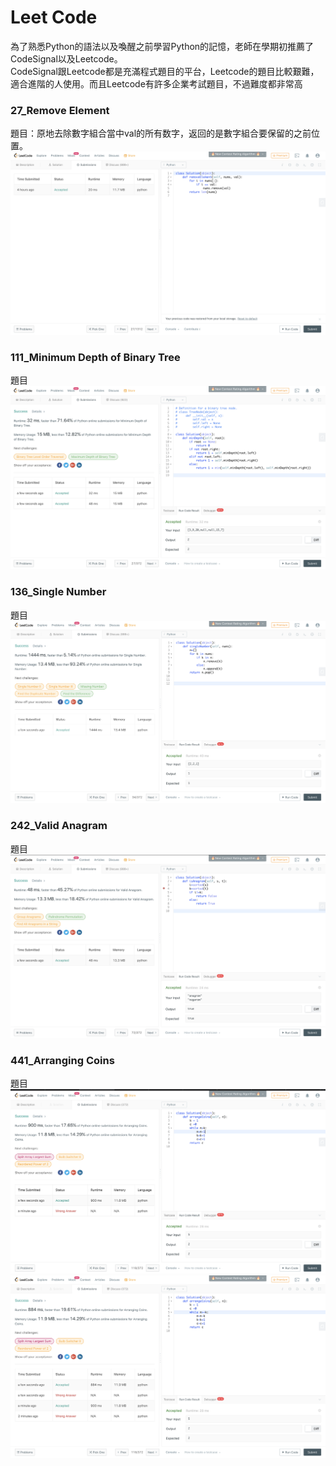 # Leet Code</br>
為了熟悉Python的語法以及喚醒之前學習Python的記憶，老師在學期初推薦了CodeSignal以及Leetcode。</br>
CodeSignal跟Leetcode都是充滿程式題目的平台，Leetcode的題目比較艱難，適合進階的人使用。而且Leetcode有許多企業考試題目，不過難度都非常高</br>
### 27_Remove Element</br>
題目：原地去除數字組合當中val的所有数字，返回的是數字組合要保留的之前位置。</br>
![](https://github.com/ChouHsinTe1010/DSA2019/blob/master/picture/27%23_Remove%20Element_06170145.png)
### 111_Minimum Depth of Binary Tree</br>
題目</br>
![](https://github.com/ChouHsinTe1010/DSA2019/blob/master/picture/111%23_Minimum%20Depth%20of%20Binary%20Tree_06170145.png)
### 136_Single Number</br>
題目</br>
![](https://github.com/ChouHsinTe1010/DSA2019/blob/master/picture/136%23_Single%20Number_06170145.png)
### 242_Valid Anagram</br>
題目</br>
![](https://github.com/ChouHsinTe1010/DSA2019/blob/master/picture/242%23_Valid%20Anagram_06170145.png)
### 441_Arranging Coins</br>
題目</br>
![](https://github.com/ChouHsinTe1010/DSA2019/blob/master/picture/441%23_Arranging%20Coins_06170145-1.png)
![](https://github.com/ChouHsinTe1010/DSA2019/blob/master/picture/441%23_Arranging%20Coins_06170145.png)

